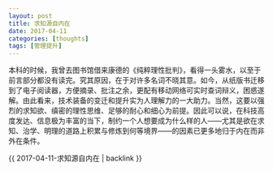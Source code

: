 ```yaml
---
layout: post
title: 求知源自内在
date: 2017-04-11
categories: [thoughts]
tags: [管理提升]
---
```


本科的时候，我曾去图书馆借来康德的《纯粹理性批判》，看得一头雾水，以至于前言部分都没有读完。究其原因，在于对许多名词不晓其意。如今，从纸版书迁移到了电子阅读器，方便摘录、批注之余，更配有移动网络可实时查词辩义，困惑遂解。由此看来，技术装备的变迁和提升实为人理解力的一大助力。当然，这要以强烈的求知欲、缜密的理性思维、足够的耐心和细心为前提。因此可以说，在科技高度发达、信息极为丰富的当下，制约一个人想要成为什么样的人——尤其是欲在求知、治学、明理的道路上积累与修炼到何等境界——的因素已更多地归于内在而非外在条件。

{{ 2017-04-11-求知源自内在 | backlink }}
